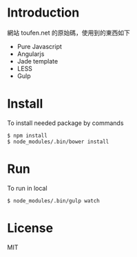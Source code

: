 # Introduction

網站 toufen.net 的原始碼，使用到的東西如下

* Pure Javascript
* Angularjs
* Jade template
* LESS
* Gulp

# Install

To install needed package by commands

    $ npm install
    $ node_modules/.bin/bower install

# Run

To run in local

    $ node_modules/.bin/gulp watch

# License

MIT

